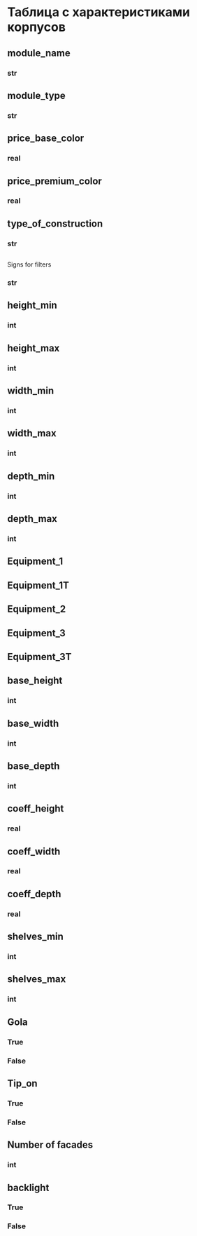 # Таблица с характеристиками корпусов

## module_name

### str

## module_type

### str

## price_base_color

### real 

## price_premium_color

### real 

## type_of_construction

### str

## 
Signs for filters

### str

## height_min

### int

## height_max

### int

## width_min

### int

## width_max

### int

## depth_min

### int

## depth_max

### int

## Equipment_1

## Equipment_1T

## Equipment_2

## Equipment_3

## Equipment_3T

## base_height

### int

## base_width

### int

## base_depth

### int

## coeff_height

### real 

## coeff_width

### real 

## coeff_depth

### real 

## shelves_min

### int

## shelves_max

### int

## Gola

### True

### False

## Tip_on

### True

### False

## Number of facades

### int

## backlight

### True

### False

